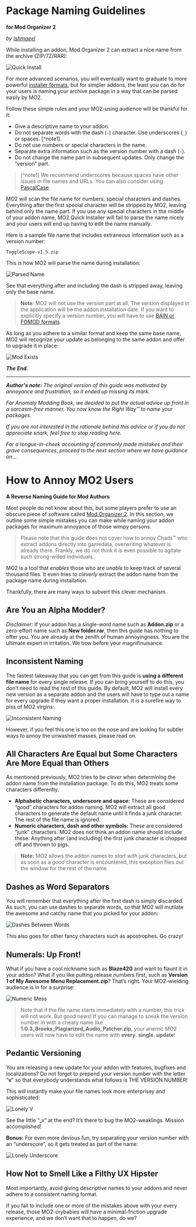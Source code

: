 # Package Naming Guidelines
**for Mod Organizer 2**

_by [Ishmaeel](https://github.com/Ishmaeel)_

While installing an addon, Mod Organizer 2 can extract a nice name from the archive (ZIP/7Z/RAR):

![Quick Install](pn-images/Picture1.png)

For more advanced scenarios, you will eventually want to graduate to more powerful [installer formats](addon-installers.md), but for simpler addons, the least you can do for your users is naming your archive package in a way that can be parsed easily by MO2.

Follow these simple rules and your MO2-using audience will be thankful for it:

- Give a descriptive name to your addon.
- Do not separate words with the dash (`-`) character. Use underscores (`_`) or spaces. [^note1].
- Do not use numbers or special characters in the name.
- Separate extra information such as the version number with a dash (`-`).
- Do not change the name part in subsequent updates. Only change the “version” part.

> [^note1] We recommend underscores because spaces have other issues in file names and URLs.
You can also consider using [PascalCase](https://en.wikipedia.org/wiki/Camel_case).

MO2 will scan the file name for numbers, special characters and dashes. Everything after the first special character will be stripped by MO2, leaving behind only the name part. If you use any special characters in the middle of your addon name, MO2 Quick Installer will fail to parse the name nicely and your users will end up having to edit the name manually.

Here is a sample file name that includes extraneous information such as a version number:

```plaintext
ToggleScope-v1.5.zip
```

This is how MO2 will parse the name during installation:

![Parsed Name](pn-images/Picture7.png)

See that everything after and including the dash is stripped away, leaving only the base name.

> **Note**: MO2 will not use the version part at all. The version displayed in the application will be the addon installation date. If you want to explicitly specify a version number, you will have to use [BAIN or FOMOD formats](addon-installers.md).

As long as you adhere to a similar format and keep the same base name, MO2 will recognize your update as belonging to the same addon and offer to upgrade it in place:

![Mod Exists](pn-images/Picture8.png)

**_The End._**

---

_**Author's note:** The original version of this guide was motivated by annoyance and frustration, so it ended up missing its mark._

_For Anomaly Modding Book, we decided to put the actual advice up front in a sarcasm-free manner. You now know the Right Way™ to name your packages._

_If you are not interested in the rationale behind this advice or if you do not appreciate snark, feel free to stop reading here._

_For a tongue-in-cheek accounting of commonly made mistakes and their grave consequences, proceed to the next section where we have guidance on..._

# How to Annoy MO2 Users
**A Reverse Naming Guide for Mod Authors**

Most people do not know about this, but some players prefer to use an obscure piece of software called [Mod Organizer 2](https://github.com/ModOrganizer2/modorganizer). In this section, we outline some simple mistakes you can make while naming your addon packages for maximum annoyance of those wimpy persons.

> Please note that this guide does not cover how to annoy Chads™ who extract addons directly into gamedata, overwriting whatever is already there. Frankly, we do not think it is even possible to agitate such strong-willed individuals.

MO2 is a tool that _enables_ those who are _unable_ to keep track of several thousand files. It even tries to _cleverly_ extract the addon name from the package name during installation. 

Thankfully, there are many ways to subvert this clever mechanism.

## Are You an Alpha Modder?

_Disclaimer:_ If your addon has a single-word name such as **Addon.zip** or a zero-effort name such as **New folder.rar**, then this guide has nothing to offer you. You are already at the zenith of human annoyingness. You are the ultimate expert in irritation. We bow before your magnifinuisance.

## Inconsistent Naming

The fastest takeaway that you can get from this guide is **using a different file name** for every single release. If you can bring yourself to do this, you don’t need to read the rest of this guide. By default, MO2 will install every new version as a separate addon and the users will have to type out a name for every upgrade if they want a proper installation. It is a surefire way to piss of MO2 virgins:

![Inconsistent Naming](pn-images/Picture2.png)

However, if you feel this one is too on the nose and are looking for subtler ways to annoy the unwashed masses, please read on.

## All Characters Are Equal but Some Characters Are More Equal than Others

As mentioned previously, MO2 tries to be _clever_ when determining the addon name from the installation package. To do this, MO2 treats some characters differently. 

- **Alphabetic characters, underscore and space:** These are considered “good” characters for addon naming. 
MO2 will extract all good characters to generate the default name until it finds a junk character. The rest of the file name is ignored.
- **Numeric characters, dash and other symbols:** These are considered “junk” characters. 
MO2 does not think an addon name should include these. Anything after (and including) the first junk character is chopped off and thrown to pigs.

> **Note:** MO2 allows the addon names to _start with_ junk characters, but as soon as a _good_ character is encountered, this exception flies out the window for the rest of the name.

## Dashes as Word Separators

You will remember that everything after the first dash is simply discarded. As such, you can use dashes to separate words, so that MO2 will mutilate the awesome and catchy name that you picked for your addon:

![Dashes Between Words](pn-images/Picture3.png)

This also goes for other fancy characters such as apostrophes. Go crazy!

## Numerals: Up Front!

What if you have a cool nickname such as **Blaze420** and want to flaunt it in your addon? What if you like putting release numbers first, such as **Version 1 of My Awesome Menu Replacement.zip**? That’s right. Your MO2-wielding audience is in for a surprise:

![Numeric Mess](pn-images/Picture4.png)

> Note that if the file name starts immediately with a number, this trick will not work. 
But good news! If you can manage to sneak the version number in with a cheaty name like **1.0.3_Brooks_Plagiarized_Audio_Patcher.zip**, your anemic MO2 users will now have to edit the name with **every**. **single**. **update**!

## Pedantic Versioning

You are releasing a new update for your addon with features, bugfixes and localizations? Do not forget to prepend your version number with the letter “**v**” so that everybody understands what follows is THE VERSION NUMBER! 

This will instantly make your file names look more enterprisey and sophisticated:

![Lonely V](pn-images/Picture5.png)

See the little “_v” at the end? It’s there to bug the MO2-weaklings. Mission accomplished!

**Bonus:** For even more devious fun, try separating your version number with an “underscore”, so it gets treated as part of the name:

![Lonely Underscore](pn-images/Picture6.png)

## How Not to Smell Like a Filthy UX Hipster

Most importantly, avoid giving descriptive names to your addons and never adhere to a consistent naming format.

If you fail to include one or more of the mistakes above with your every release, those MO2-crybabies will have a minimal-friction upgrade experience, and we don’t want that to happen, do we? 
